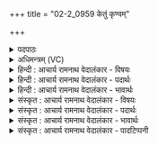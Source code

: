 +++
title = "02-2_0959 केतुं कृण्वम्"

+++
<details><summary>पदपाठः</summary>

के꣣तु꣢म्। कृ꣣ण्व꣢न्। दि꣣वः꣢। प꣡रि꣢꣯। वि꣡श्वा꣢꣯। रु꣣पा꣢। अ꣣भि꣢। अ꣣र्षसि। समुद्रः꣢। स꣣म्। उद्रः꣢। सो꣣म। पिन्वसे। ९५९।
</details>

<details><summary>अधिमन्त्रम् (VC)</summary>

- पवमानः सोमः
- कश्यपो मारीचः
- गायत्री
- षड्जः
</details>

<details><summary>हिन्दी : आचार्य रामनाथ वेदालंकार - विषयः</summary>

आगे फिर उसी परमात्मा का वर्णन है।
</details>

<details><summary>हिन्दी : आचार्य रामनाथ वेदालंकार - पदार्थः</summary>

पदार्थान्वय -  हे (सोम) जगत् को उत्पन्न करनेवाले परमात्मन् ! आप (दिवः परि) चमकीले सूर्य से (केतुम्) प्रकाश को (कृण्वन्) करते हुए (विश्वा रूपा) सब रूपों में (अभ्यर्षसि) व्याप्त हो। वह आप (समुद्रः) मेघ के समान (पिन्वसे) रस की वर्षा करते हो ॥२॥ यहाँ लुप्तोपमालङ्कार है ॥२॥
</details>

<details><summary>हिन्दी : आचार्य रामनाथ वेदालंकार - भावार्थः</summary>

भावार्थ -  जगदीश्वर जैसे सूर्य से प्रकाश को और बादल से वर्षा को बिखेरता है, वैसे ही ज्ञान का प्रकाश और आनन्द की वर्षा भी करता है ॥२॥
</details>

<details><summary>संस्कृत : आचार्य रामनाथ वेदालंकार - विषयः</summary>

अथ पुनस्तमेव परमात्मानं वर्णयति।
</details>

<details><summary>संस्कृत : आचार्य रामनाथ वेदालंकार - पदार्थः</summary>

पदार्थान्वय -  हे (सोम) जगदुत्पादक परमात्मन् ! त्वम् (दिवः परि) द्योतमानाद् आदित्यात् (केतुं) प्रकाशम् (कृण्वन्) कुर्वन् (विश्वा रूपा) विश्वानि रूपाणि (अभ्यर्षसि२) व्याप्नोषि। स त्वम् (समुद्रः) मेघः इव (पिन्वसे) रसवृष्टिं करोषि ॥२॥ अत्र लुप्तोपमालङ्कारः ॥२॥
</details>

<details><summary>संस्कृत : आचार्य रामनाथ वेदालंकार - भावार्थः</summary>

भावार्थ -  जगदीश्वरो यथा सूर्यात् प्रकाशं पर्जन्याच्च वृष्टिं विसृजति तथैव ज्ञानप्रकाशमानन्दवृष्टिं चापि वितनोति ॥२॥
</details>

<details><summary>संस्कृत : आचार्य रामनाथ वेदालंकार - पादटिप्पनी</summary>

टिप्पनी -   १. ऋ० ९।६४।८। २. अभ्यर्षसि आभिमुख्येन रक्षसि—इति वि०।
</details>